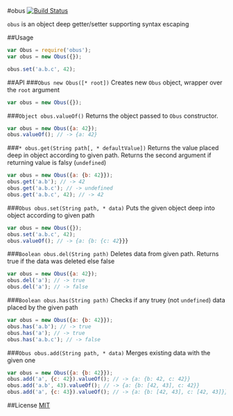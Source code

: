 #obus [![Build Status](https://travis-ci.org/fistlabs/obus.svg?branch=master)](https://travis-ci.org/fistlabs/obus)

```obus``` is an object deep getter/setter supporting syntax escaping

##Usage
```js
var Obus = require('obus');
var obus = new Obus({});

obus.set('a.b.c', 42);
```

##API
###```Obus new Obus([* root])```
Creates new ```Obus``` object, wrapper over the ```root``` argument
```js
var obus = new Obus({});
```
###```Object obus.valueOf()```
Returns the object passed to ```Obus``` constructor.
```js
var obus = new Obus({a: 42});
obus.valueOf(); // -> {a: 42}
```
###```* obus.get(String path[, * defaultValue])```
Returns the value placed deep in object according to given path. Returns the second argument if returning value is falsy (```undefined```)
```js
var obus = new Obus({a: {b: 42}});
obus.get('a.b'); // -> 42
obus.get('a.b.c'); // -> undefined
obus.get('a.b.c', 42); // -> 42
```

###```Obus obus.set(String path, * data)```
Puts the given object deep into object according to given path
```js
var obus = new Obus({});
obus.set('a.b.c', 42);
obus.valueOf(); // -> {a: {b: {c: 42}}}
```
###```Boolean obus.del(String path)```
Deletes data from given path. Returns true if the data was deleted else false
```js
var obus = new Obus({a: 42});
obus.del('a'); // -> true
obus.del('a'); // -> false
```

###```Boolean obus.has(String path)```
Checks if any truey (not ```undefined```) data placed by the given path
```js
var obus = new Obus({a: {b: 42}});
obus.has('a.b'); // -> true
obus.has('a'); // -> true
obus.has('a.b.c'); // -> false
```

###```Obus obus.add(String path, * data)```
Merges existing data with the given one
```js
var obus = new Obus({a: {b: 42}});
obus.add('a', {c: 42}).valueOf(); // -> {a: {b: 42, c: 42}}
obus.add('a.b', 43).valueOf(); // -> {a: {b: [42, 43], c: 42}}
obus.add('a', {c: 43}).valueOf(); // -> {a: {b: [42, 43], c: [42, 43]}}
```
##License
[MIT](LICENSE)
